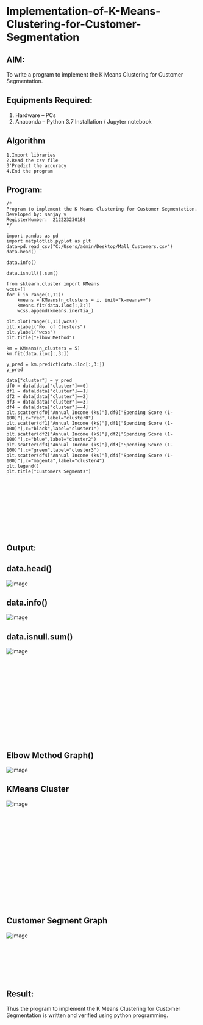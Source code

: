 # Implementation-of-K-Means-Clustering-for-Customer-Segmentation

## AIM:
To write a program to implement the K Means Clustering for Customer Segmentation.

## Equipments Required:
1. Hardware – PCs
2. Anaconda – Python 3.7 Installation / Jupyter notebook

## Algorithm
```
1.Import libraries
2.Read the csv file
3'Predict the accuracy
4.End the program 
```
## Program:
```
/*
Program to implement the K Means Clustering for Customer Segmentation.
Developed by: sanjay v
RegisterNumber:  212223230188
*/
```
```
import pandas as pd
import matplotlib.pyplot as plt
data=pd.read_csv("C:/Users/admin/Desktop/Mall_Customers.csv")
data.head()

data.info()

data.isnull().sum()

from sklearn.cluster import KMeans
wcss=[]
for i in range(1,11):
    kmeans = KMeans(n_clusters = i, init="k-means++")
    kmeans.fit(data.iloc[:,3:])
    wcss.append(kmeans.inertia_)

plt.plot(range(1,11),wcss)
plt.xlabel("No. of Clusters")
plt.ylabel("wcss")
plt.title("Elbow Method")

km = KMeans(n_clusters = 5)
km.fit(data.iloc[:,3:])

y_pred = km.predict(data.iloc[:,3:])
y_pred

data["cluster"] = y_pred
df0 = data[data["cluster"]==0]
df1 = data[data["cluster"]==1]
df2 = data[data["cluster"]==2]
df3 = data[data["cluster"]==3]
df4 = data[data["cluster"]==4]
plt.scatter(df0["Annual Income (k$)"],df0["Spending Score (1-100)"],c="red",label="cluster0")
plt.scatter(df1["Annual Income (k$)"],df1["Spending Score (1-100)"],c="black",label="cluster1")
plt.scatter(df2["Annual Income (k$)"],df2["Spending Score (1-100)"],c="blue",label="cluster2")
plt.scatter(df3["Annual Income (k$)"],df3["Spending Score (1-100)"],c="green",label="cluster3")
plt.scatter(df4["Annual Income (k$)"],df4["Spending Score (1-100)"],c="magenta",label="cluster4")
plt.legend()
plt.title("Customers Segments")
```
<br>
<br>
<br>
<br>
<br>
<br>
<br>
<br>

## Output:
## data.head()
![image](https://github.com/sanjayy2431/Implementation-of-K-Means-Clustering-for-Customer-Segmentation/assets/149365143/0827ec95-260d-4e14-a7a8-51fb37afd162)
## data.info()
![image](https://github.com/sanjayy2431/Implementation-of-K-Means-Clustering-for-Customer-Segmentation/assets/149365143/7ce8caed-ac35-4f8e-9e52-585b249cebe9)
## data.isnull.sum()
![image](https://github.com/sanjayy2431/Implementation-of-K-Means-Clustering-for-Customer-Segmentation/assets/149365143/acb0499b-cbc3-4c5e-ad65-2943238e2078)
<br>
<br>
<br>
<br>
<br>
<br>
<br>
<br>
<br>
<br>
<br>
<br>
<br>
<br>

## Elbow Method Graph()
![image](https://github.com/sanjayy2431/Implementation-of-K-Means-Clustering-for-Customer-Segmentation/assets/149365143/77df5fc9-8c78-4c0e-8ef1-094817aabaea)
## KMeans Cluster
![image](https://github.com/sanjayy2431/Implementation-of-K-Means-Clustering-for-Customer-Segmentation/assets/149365143/4fa686f1-2638-49a4-aad5-efb29cafbe7a)
<br>
<br>
<br>
<br>
<br>
<br>
<br>
<br>
<br>
<br>
<br>
<br>
<br>
<br>
<br>
<br>
## Customer Segment Graph
![image](https://github.com/sanjayy2431/Implementation-of-K-Means-Clustering-for-Customer-Segmentation/assets/149365143/4e1002a8-8ab6-460b-915f-d99da8e7b3b7)
<br>
<br>
<br>
<br>
<br>
<br>
<br>

## Result:
Thus the program to implement the K Means Clustering for Customer Segmentation is written and verified using python programming.
